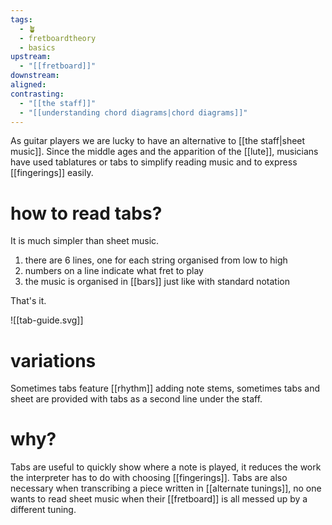 ```yaml
---
tags:
  - 🪴
  - fretboardtheory
  - basics
upstream:
  - "[[fretboard]]"
downstream: 
aligned: 
contrasting:
  - "[[the staff]]"
  - "[[understanding chord diagrams|chord diagrams]]"
---
```

As guitar players we are lucky to have an alternative to [[the staff|sheet music]]. Since the middle ages and the apparition of the [[lute]], musicians have used tablatures or tabs to simplify reading music and to express [[fingerings]] easily. 

# how to read tabs?
It is much simpler than sheet music.
1. there are 6 lines, one for each string organised from low to high
2. numbers on a line indicate what fret to play
3. the music is organised in [[bars]] just like with standard notation

That's it. 

![[tab-guide.svg]]


# variations
Sometimes tabs feature [[rhythm]] adding note stems, sometimes tabs and sheet are provided with tabs as a second line under the staff.

# why?
Tabs are useful to quickly show where a note is played, it reduces the work the interpreter has to do with choosing [[fingerings]]. Tabs are also necessary when transcribing a piece written in [[alternate tunings]], no one wants to read sheet music when their [[fretboard]] is all messed up by a different tuning.